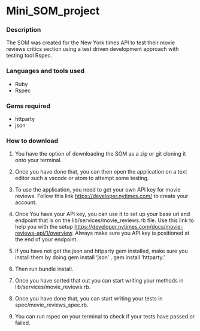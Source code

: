 # Mini_SOM_project

### Description 

The SOM was created for the New York times API to test their movie reviews critics section using a test driven development approach with testing tool Rspec.

### Languages and tools used
* Ruby
* Rspec

### Gems required
* httparty
* json
 
### How to download
1. You have the option of downloading the SOM as a zip or git cloning it onto your terminal.
2. Once you have done that, you can then open the application on a text editor such a vscode or atom to attempt some testing.

1.	To use the application, you need to get your own API key for movie reviews. Follow this link https://developer.nytimes.com/  to create your account.
2.	Once You have your API key, you can use it to set up your base uri and endpoint that is on the lib/services/movie_reviews.rb file. Use this link to help you with the setup https://developer.nytimes.com/docs/movie-reviews-api/1/overview. Always make sure you API key is positioned at the end of your endpoint.
3.	If you have not got the json and httparty gem installed, make sure you install them by doing  gem install ‘json’ , gem install ‘httparty.’
4.	Then run bundle install.
5.	Once you have sorted that out you can start writing your methods in lib/services/movie_reviews.rb.
6.	Once you have done that, you can start writing your tests in spec/movie_reviews_spec.rb.
7.	You can run rspec on your terminal to check if your tests have passed or failed.

